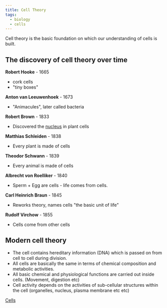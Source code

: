 ```yaml
---
title: Cell Theory
tags:
  - biology
  - cells
---
```


Cell theory is the basic foundation on which our understanding of cells is built.

## The discovery of cell theory over time

**Robert Hooke** - 1665

- cork cells
- "tiny boxes"

**Anton van Leeuwenhoek** - 1673

- "Animacules", later called bacteria

**Robert Brown** - 1833

- Discovered the [nucleus](Organelles.md#nucleus) in plant cells

**Matthias Schleiden** - 1838

- Every plant is made of cells

**Theodor Schwann** - 1839

- Every animal is made of cells

**Albrecht von Roelliker** - 1840

- Sperm + Egg are cells - life comes from cells.

**Carl Heinrich Braun** - 1845

- Reworks theory, names cells "the basic unit of life"

**Rudolf Virchow** - 1855

- Cells come from other cells


## Modern cell theory

- The cell contains hereditary information (DNA) which is passed on from cell to cell during division.
- All cells are basically the same in terms of chemical composition and metabolic activities.
- All basic chemical and physiological functions are carried out inside cells. (Movement, digestion etc)
- Cell activity depends on the activities of sub-cellular structures within the cell (organelles, nucleus, plasma membrane etc etc)




[Cells](sixth/Biology/Cells/Cells)